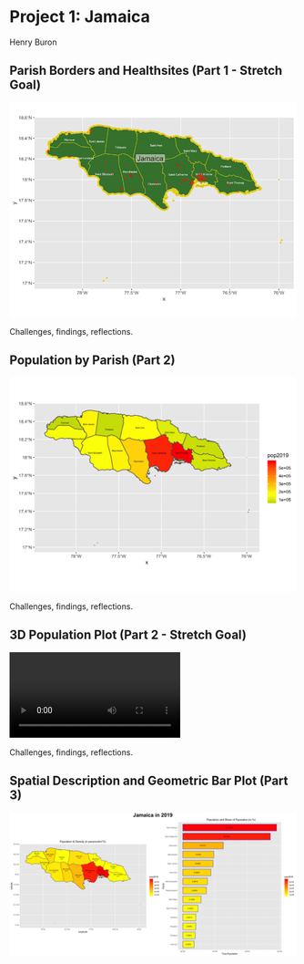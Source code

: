 # Project 1: Jamaica

Henry Buron

## Parish Borders and Healthsites (Part 1 - Stretch Goal)

![](jaimaica_gadm.png)

Challenges, findings, reflections.

## Population by Parish (Part 2)

![](jam_pop2019C.png)

Challenges, findings, reflections.

## 3D Population Plot (Part 2 - Stretch Goal)

![](jam_pop2019E.mp4)

Challenges, findings, reflections.

## Spatial Description and Geometric Bar Plot (Part 3)

![](jam_final1.png)
